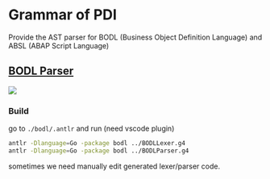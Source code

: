 # Grammar of PDI

Provide the AST parser for BODL (Business Object Definition Language) and ABSL (ABAP Script Language)

## [BODL Parser](./bodl)

![](https://res.cloudinary.com/digf90pwi/image/upload/v1571731756/2019-10-22_16-08-35_rsokqx.png)

### Build

go to `./bodl/.antlr` and run (need vscode plugin)

```bash
antlr -Dlanguage=Go -package bodl ../BODLLexer.g4 
antlr -Dlanguage=Go -package bodl ../BODLParser.g4 
```

sometimes we need manually edit generated lexer/parser code.